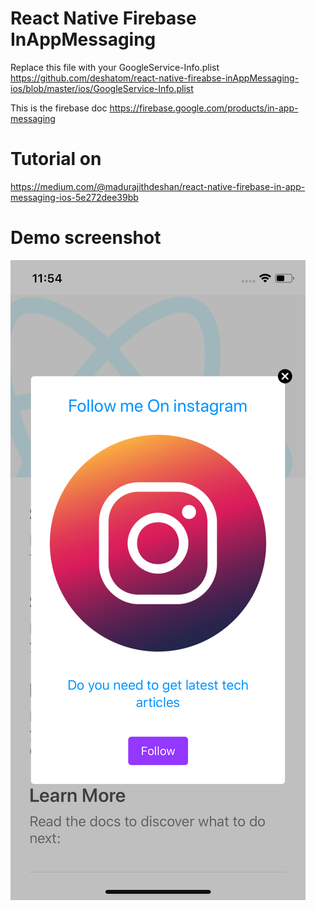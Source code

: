 # React Native Firebase InAppMessaging


Replace this file with your GoogleService-Info.plist https://github.com/deshatom/react-native-fireabse-inAppMessaging-ios/blob/master/ios/GoogleService-Info.plist 



This is the firebase doc 
https://firebase.google.com/products/in-app-messaging

# Tutorial on
https://medium.com/@madurajithdeshan/react-native-firebase-in-app-messaging-ios-5e272dee39bb



# Demo screenshot
![Screenshot](screenshot.png)
